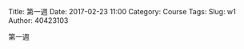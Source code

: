 Title: 第一週
Date: 2017-02-23 11:00
Category: Course
Tags: 
Slug: w1
Author: 40423103

第一週

<!-- PELICAN_END_SUMMARY -->

